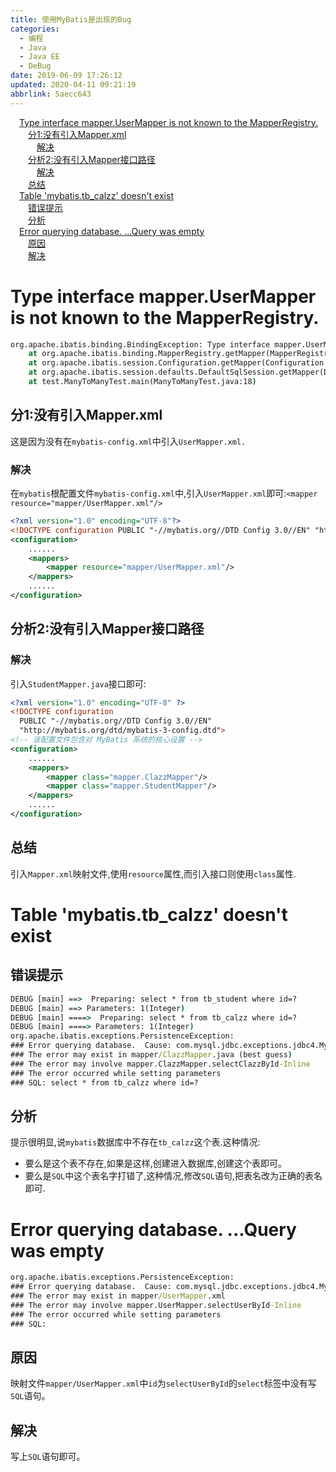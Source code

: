 ```yaml
---
title: 使用MyBatis是出现的Bug
categories: 
  - 编程
  - Java
  - Java EE
  - DeBug
date: 2019-06-09 17:26:12
updated: 2020-04-11 09:21:19
abbrlink: 5aecc643
---
```

<div id='my_toc'><a href="/blog/5aecc643/#Type-interface-mapper-UserMapper-is-not-known-to-the-MapperRegistry" class="header_1">Type interface mapper.UserMapper is not known to the MapperRegistry.</a>&nbsp;<br><a href="/blog/5aecc643/#分1-没有引入Mapper-xml" class="header_2">分1:没有引入Mapper.xml</a>&nbsp;<br><a href="/blog/5aecc643/#解决" class="header_3">解决</a>&nbsp;<br><a href="/blog/5aecc643/#分析2-没有引入Mapper接口路径" class="header_2">分析2:没有引入Mapper接口路径</a>&nbsp;<br><a href="/blog/5aecc643/#解决" class="header_3">解决</a>&nbsp;<br><a href="/blog/5aecc643/#总结" class="header_2">总结</a>&nbsp;<br><a href="/blog/5aecc643/#Table-'mybatis-tb_calzz'-doesn't-exist" class="header_1">Table 'mybatis.tb_calzz' doesn't exist</a>&nbsp;<br><a href="/blog/5aecc643/#错误提示" class="header_2">错误提示</a>&nbsp;<br><a href="/blog/5aecc643/#分析" class="header_2">分析</a>&nbsp;<br><a href="/blog/5aecc643/#Error-querying-database-Query-was-empty" class="header_1">Error querying database. ...Query was empty</a>&nbsp;<br><a href="/blog/5aecc643/#原因" class="header_2">原因</a>&nbsp;<br><a href="/blog/5aecc643/#解决" class="header_2">解决</a>&nbsp;<br></div>
<style>.header_1{margin-left: 1em;}.header_2{margin-left: 2em;}.header_3{margin-left: 3em;}.header_4{margin-left: 4em;}.header_5{margin-left: 5em;}.header_6{margin-left: 6em;}</style>
<!--more-->
<script>if (navigator.platform.search('arm')==-1){document.getElementById('my_toc').style.display = 'none';}var e,p = document.getElementsByTagName('p');while (p.length>0) {e = p[0];e.parentElement.removeChild(e);}</script>

<!--end-->
# Type interface mapper.UserMapper is not known to the MapperRegistry. #
```cmd
org.apache.ibatis.binding.BindingException: Type interface mapper.UserMapper is not known to the MapperRegistry.
    at org.apache.ibatis.binding.MapperRegistry.getMapper(MapperRegistry.java:47)
    at org.apache.ibatis.session.Configuration.getMapper(Configuration.java:745)
    at org.apache.ibatis.session.defaults.DefaultSqlSession.getMapper(DefaultSqlSession.java:292)
    at test.ManyToManyTest.main(ManyToManyTest.java:18)
```
## 分1:没有引入Mapper.xml ##
这是因为没有在`mybatis-config.xml`中引入`UserMapper.xml.`
### 解决 ###
在`mybatis`根配置文件`mybatis-config.xml`中,引入`UserMapper.xml`即可:`<mapper resource="mapper/UserMapper.xml"/>`
```xml
<?xml version="1.0" encoding="UTF-8"?>
<!DOCTYPE configuration PUBLIC "-//mybatis.org//DTD Config 3.0//EN" "http://mybatis.org/dtd/mybatis-3-config.dtd" >
<configuration>
    ......
    <mappers>
        <mapper resource="mapper/UserMapper.xml"/>
    </mappers>
    ......
</configuration>
```
## 分析2:没有引入Mapper接口路径 ##
### 解决 ###
引入`StudentMapper.java`接口即可:
```xml
<?xml version="1.0" encoding="UTF-8" ?>
<!DOCTYPE configuration
  PUBLIC "-//mybatis.org//DTD Config 3.0//EN"
  "http://mybatis.org/dtd/mybatis-3-config.dtd">
<!-- 该配置文件包含对 MyBatis 系统的核心设置 -->
<configuration>
    ......
    <mappers>
        <mapper class="mapper.ClazzMapper"/>
        <mapper class="mapper.StudentMapper"/>
    </mappers>
    ......
</configuration>
```
## 总结 ##
引入`Mapper.xml`映射文件,使用`resource`属性,而引入接口则使用`class`属性.
# Table 'mybatis.tb_calzz' doesn't exist #
## 错误提示 ##
```cmd
DEBUG [main] ==>  Preparing: select * from tb_student where id=? 
DEBUG [main] ==> Parameters: 1(Integer)
DEBUG [main] ====>  Preparing: select * from tb_calzz where id=? 
DEBUG [main] ====> Parameters: 1(Integer)
org.apache.ibatis.exceptions.PersistenceException: 
### Error querying database.  Cause: com.mysql.jdbc.exceptions.jdbc4.MySQLSyntaxErrorException: Table 'mybatis.tb_calzz' doesn't exist
### The error may exist in mapper/ClazzMapper.java (best guess)
### The error may involve mapper.ClazzMapper.selectClazzById-Inline
### The error occurred while setting parameters
### SQL: select * from tb_calzz where id=?
```
## 分析 ##
提示很明显,说`mybatis`数据库中不存在`tb_calzz`这个表.这种情况:
- 要么是这个表不存在,如果是这样,创建进入数据库,创建这个表即可。
- 要么是`SQL`中这个表名字打错了,这种情况,修改`SQL`语句,把表名改为正确的表名即可.

# Error querying database. ...Query was empty #
```cmd
org.apache.ibatis.exceptions.PersistenceException: 
### Error querying database.  Cause: com.mysql.jdbc.exceptions.jdbc4.MySQLSyntaxErrorException: Query was empty
### The error may exist in mapper/UserMapper.xml
### The error may involve mapper.UserMapper.selectUserById-Inline
### The error occurred while setting parameters
### SQL: 
```
## 原因 ##
映射文件`mapper/UserMapper.xml`中`id`为`selectUserById`的`select`标签中没有写`SQL`语句。
## 解决 ##
写上`SQL`语句即可。

